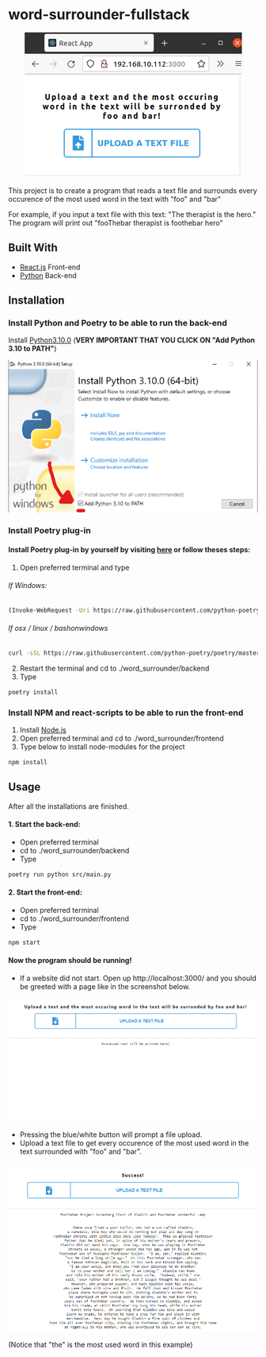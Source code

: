 # word-surrounder-fullstack
<p align="center">
<img src="https://github.com/beamvenom/word_surrounder/blob/main/images/screenshot.png?raw=true" />
</p>

This project is to create a program that reads a text file and surrounds every occurence of the most used word in the text with "foo" and "bar"

For example, if you input a text file with this text: "The therapist is the hero." 
The program will print out "fooThebar therapist is foothebar hero"
## Built With

* [React.js](https://reactjs.org/) Front-end
* [Python](https://www.python.org/) Back-end

## Installation

### Install Python and Poetry to be able to run the back-end
Install [Python3.10.0](https://www.python.org/downloads/) (**VERY IMPORTANT THAT YOU CLICK ON "Add Python 3.10 to PATH"**)
<p align="center">
<img src="https://github.com/beamvenom/word_surrounder/blob/main/images/pythonscreenshot.png?raw=true" />
</p> 


### Install Poetry plug-in
#### Install Poetry plug-in by yourself by visiting [here](https://python-poetry.org/docs/) or follow theses steps:
1. Open preferred terminal and type
###### If Windows: 
```bash
(Invoke-WebRequest -Uri https://raw.githubusercontent.com/python-poetry/poetry/master/get-poetry.py -UseBasicParsing).Content | python -
``` 
###### If osx / linux / bashonwindows
```bash
curl -sSL https://raw.githubusercontent.com/python-poetry/poetry/master/get-poetry.py | python -
```

2. Restart the terminal and cd to ./word_surrounder/backend
3. Type
```bash
poetry install
``` 

### Install NPM and react-scripts to be able to run the front-end
1. Install [Node.js](https://nodejs.org/en/download/)
2. Open preferred terminal and  cd to ./word_surrounder/frontend
3. Type below to install node-modules for the project
```bash
npm install
```

## Usage

After all the installations are finished.
#### 1. Start the back-end:
- Open preferred terminal
- cd to ./word_surrounder/backend 
- Type
```bash
poetry run python src/main.py
```
#### 2. Start the front-end:
- Open preferred terminal
- cd to ./word_surrounder/frontend 
- Type
```bash
npm start
```
#### Now the program should be running!
- If a website did not start. Open up http://localhost:3000/ and you should be greeted with a page like in the screenshot below.
<p align="center">
<img src="https://github.com/beamvenom/word_surrounder/blob/main/images/screenshot3.png?raw=true" />
</p>

- Pressing the blue/white button will prompt a file upload. 
- Upload a text file to get every occurence of the most used word in the text surrounded with "foo" and "bar".

<p align="center">
<img src="https://github.com/beamvenom/word_surrounder/blob/main/images/screenshot2.png?raw=true" />
</p>
(Notice that "the" is the most used word in this example)
